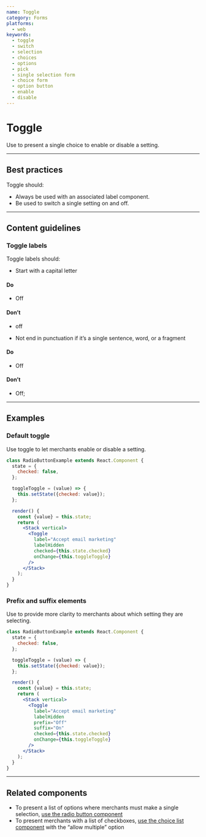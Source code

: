 ```yaml
---
name: Toggle
category: Forms
platforms:
  - web
keywords:
  - toggle
  - switch
  - selection
  - choices
  - options
  - pick
  - single selection form
  - choice form
  - option button
  - enable
  - disable
---
```


# Toggle

Use to present a single choice to enable or disable a setting.

---

## Best practices

Toggle should:

- Always be used with an associated label component.
- Be used to switch a single setting on and off.

---

## Content guidelines

### Toggle labels

Toggle labels should:

- Start with a capital letter

<!-- usagelist -->

#### Do

- Off

#### Don’t

- off

<!-- end -->

- Not end in punctuation if it’s a single sentence, word, or a fragment

<!-- usagelist -->

#### Do

- Off

#### Don’t

- Off;

<!-- end -->

---

## Examples

### Default toggle

Use toggle to let merchants enable or disable a setting.

```jsx
class RadioButtonExample extends React.Component {
  state = {
    checked: false,
  };

  toggleToggle = (value) => {
    this.setState({checked: value});
  };

  render() {
    const {value} = this.state;
    return (
      <Stack vertical>
        <Toggle
          label="Accept email marketing"
          labelHidden
          checked={this.state.checked}
          onChange={this.toggleToggle}
        />
      </Stack>
    );
  }
}
```

### Prefix and suffix elements

<!-- example-for: web -->

Use to provide more clarity to merchants about which setting they are selecting.

```jsx
class RadioButtonExample extends React.Component {
  state = {
    checked: false,
  };

  toggleToggle = (value) => {
    this.setState({checked: value});
  };

  render() {
    const {value} = this.state;
    return (
      <Stack vertical>
        <Toggle
          label="Accept email marketing"
          labelHidden
          prefix="Off"
          suffix="On"
          checked={this.state.checked}
          onChange={this.toggleToggle}
        />
      </Stack>
    );
  }
}
```

---

## Related components

- To present a list of options where merchants must make a single selection, [use the radio button component](/components/forms/radio-button)
- To present merchants with a list of checkboxes, [use the choice list component](/components/forms/choice-list) with the “allow multiple” option
